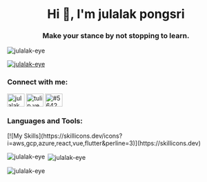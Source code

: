 <h1 align="center">Hi 👋, I'm julalak pongsri</h1>
<h3 align="center">Make your stance by not stopping to learn.</h3>

<p align="left"> <img src="https://komarev.com/ghpvc/?username=julalak-eye&label=Profile%20views&color=0e75b6&style=flat" alt="julalak-eye" /> </p>

<p align="left"> <a href="https://github.com/ryo-ma/github-profile-trophy"><img src="https://github-profile-trophy.vercel.app/?username=julalak-eye" alt="julalak-eye" /></a> </p>

<h3 align="left">Connect with me:</h3>
<p align="left">
<a href="https://linkedin.com/in/julalak pongsri" target="blank"><img align="center" src="https://raw.githubusercontent.com/rahuldkjain/github-profile-readme-generator/master/src/images/icons/Social/linked-in-alt.svg" alt="julalak pongsri" height="30" width="40" /></a>
<a href="https://instagram.com/tulip.yee" target="blank"><img align="center" src="https://raw.githubusercontent.com/rahuldkjain/github-profile-readme-generator/master/src/images/icons/Social/instagram.svg" alt="tulip.yee" height="30" width="40" /></a>
<a href="https://discord.gg/#5642" target="blank"><img align="center" src="https://raw.githubusercontent.com/rahuldkjain/github-profile-readme-generator/master/src/images/icons/Social/discord.svg" alt="#5642" height="30" width="40" /></a>
</p>

<h3 align="left">Languages and Tools:</h3>
[![My Skills](https://skillicons.dev/icons?i=aws,gcp,azure,react,vue,flutter&perline=3)](https://skillicons.dev)

<p><img align="left" src="https://github-readme-stats.vercel.app/api/top-langs?username=julalak-eye&show_icons=true&locale=en&layout=compact" alt="julalak-eye" /></p>

<p>&nbsp;<img align="center" src="https://github-readme-stats.vercel.app/api?username=julalak-eye&show_icons=true&locale=en" alt="julalak-eye" /></p>

<p><img align="center" src="https://github-readme-streak-stats.herokuapp.com/?user=julalak-eye&" alt="julalak-eye" /></p>
